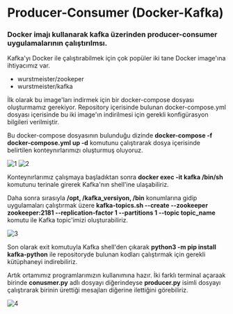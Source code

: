 # Producer-Consumer (Docker-Kafka)
### Docker imajı kullanarak kafka üzerinden producer-consumer uygulamalarının çalıştırılmsı.

Kafka'yı Docker ile çalıştırabilmek için çok popüler iki tane Docker image'ına ihtiyacımız var. 

- wurstmeister/zookeper
- wurstmeister/kafka

İlk olarak bu image'ları indirmek için bir docker-compose dosyası oluşturmamız gerekiyor. Repository içerisinde bulunan docker-compose.yml dosyası içerisinde bu iki image'ın indirilmesi için gerekli konfigürasyon bilgileri verilmiştir. 

Bu docker-compose dosyasının bulunduğu dizinde **docker-compose -f docker-compose.yml up -d** komutunu çalıştırarak dosya içerisinde belirtilen konteynırlarımızı oluşturmuş oluyoruz.

![1](https://user-images.githubusercontent.com/56919911/171682268-656a19c7-7cf1-4cba-9203-c61a0121cb19.png)
![2](https://user-images.githubusercontent.com/56919911/171682298-eaf078fa-5bab-4391-8cd4-5033cd50a471.png)

Konteynırlarımız çalışmaya başladıktan sonra **docker exec -it kafka /bin/sh** komutunu terinale girerek Kafka'nın shell'ine ulaşabiliriz.

Daha sonra sırasıyla **/opt, /kafka_versiyon, /bin** konumlarına gidip uygulamaları çalıştırmak üzere **kafka-topics.sh --create --zookeeper zookeeper:2181 --replication-factor 1 --partitions 1 --topic topic_name** komutu ile Kafka topic'imizi oluşturabiliriz.

![3](https://user-images.githubusercontent.com/56919911/171682315-34bddc68-89e7-451c-9ccb-9d6834f42382.png)

Son olarak exit komutuyla Kafka shell'den çıkarak **python3 -m pip install kafka-python** ile repositoryde bulunan kodları çalıştırmak için gerekli kütüphaneyi indirebiliriz.

Artık ortamımız programlarımızın kullanımına hazır. İki farklı terminal açaraak birinde **conusmer.py** adlı dosyayı diğerindeyse **producer.py** isimli dosyayı çalıştırarak birinin ürettiği mesajları diğerine ilettiğini görebiliriz.

![4](https://user-images.githubusercontent.com/56919911/171718334-590ee969-0193-4b8e-ae0d-df62c104e70e.png)
